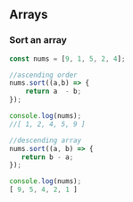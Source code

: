 ## Arrays

### Sort an array

```javascript
const nums = [9, 1, 5, 2, 4];

//ascending order
nums.sort((a,b) => {
    return a  - b;
});

console.log(nums);
//[ 1, 2, 4, 5, 9 ]

//descending array
nums.sort((a, b) => {
   return b - a; 
});

console.log(nums);
[ 9, 5, 4, 2, 1 ]
```
